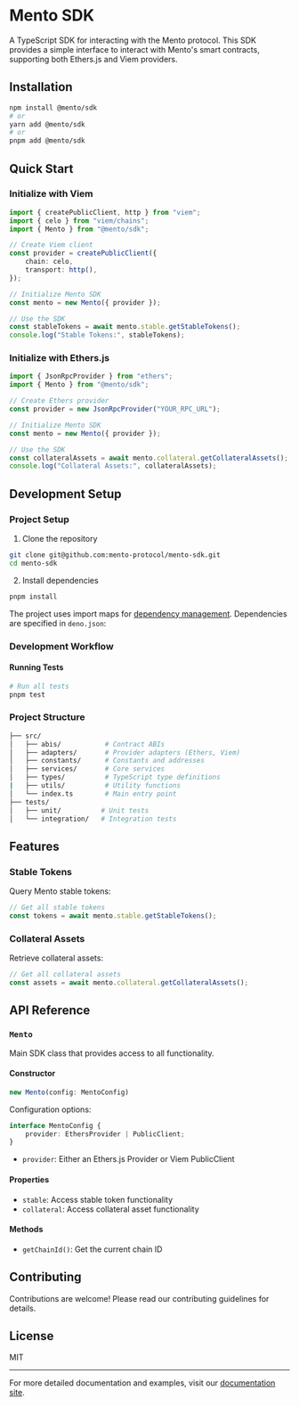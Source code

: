 # Mento SDK

A TypeScript SDK for interacting with the Mento protocol. This SDK provides a simple interface to interact with Mento's smart contracts, supporting both Ethers.js and Viem providers.

## Installation

```bash
npm install @mento/sdk
# or
yarn add @mento/sdk
# or
pnpm add @mento/sdk
```

## Quick Start

### Initialize with Viem

```typescript
import { createPublicClient, http } from "viem";
import { celo } from "viem/chains";
import { Mento } from "@mento/sdk";

// Create Viem client
const provider = createPublicClient({
	chain: celo,
	transport: http(),
});

// Initialize Mento SDK
const mento = new Mento({ provider });

// Use the SDK
const stableTokens = await mento.stable.getStableTokens();
console.log("Stable Tokens:", stableTokens);
```

### Initialize with Ethers.js

```typescript
import { JsonRpcProvider } from "ethers";
import { Mento } from "@mento/sdk";

// Create Ethers provider
const provider = new JsonRpcProvider("YOUR_RPC_URL");

// Initialize Mento SDK
const mento = new Mento({ provider });

// Use the SDK
const collateralAssets = await mento.collateral.getCollateralAssets();
console.log("Collateral Assets:", collateralAssets);
```

## Development Setup

### Project Setup

1. Clone the repository

```bash
git clone git@github.com:mento-protocol/mento-sdk.git
cd mento-sdk
```

2. Install dependencies

```bash
pnpm install
```

The project uses import maps for [dependency management](https://docs.deno.com/runtime/fundamentals/modules/#managing-third-party-modules-and-libraries). Dependencies are specified in `deno.json`:

### Development Workflow

#### Running Tests

```bash
# Run all tests
pnpm test
```

### Project Structure

```bash
├── src/
│   ├── abis/           # Contract ABIs
│   ├── adapters/       # Provider adapters (Ethers, Viem)
│   ├── constants/      # Constants and addresses
│   ├── services/       # Core services
│   ├── types/          # TypeScript type definitions
|   ├── utils/          # Utility functions
│   └── index.ts        # Main entry point
├── tests/
│   ├── unit/          # Unit tests
│   └── integration/   # Integration tests
```

## Features

### Stable Tokens

Query Mento stable tokens:

```typescript
// Get all stable tokens
const tokens = await mento.stable.getStableTokens();
```

### Collateral Assets

Retrieve collateral assets:

```typescript
// Get all collateral assets
const assets = await mento.collateral.getCollateralAssets();
```

## API Reference

### `Mento`

Main SDK class that provides access to all functionality.

#### Constructor

```typescript
new Mento(config: MentoConfig)
```

Configuration options:

```typescript
interface MentoConfig {
	provider: EthersProvider | PublicClient;
}
```

- `provider`: Either an Ethers.js Provider or Viem PublicClient

#### Properties

- `stable`: Access stable token functionality
- `collateral`: Access collateral asset functionality

#### Methods

- `getChainId()`: Get the current chain ID

## Contributing

Contributions are welcome! Please read our contributing guidelines for details.

## License

MIT

---

For more detailed documentation and examples, visit our [documentation site](https://docs.mento.org).
